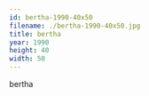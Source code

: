 ```yaml
---
id: bertha-1990-40x50
filename: ./bertha-1990-40x50.jpg
title: bertha
year: 1990
height: 40
width: 50
---
```


bertha
